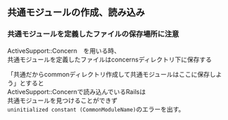 ## 共通モジュールの作成、読み込み

### 共通モジュールを定義したファイルの保存場所に注意
ActiveSupport::Concern　を用いる時、  
共通モジュールを定義したファイルはconcernsディレクトリ下に保存する  

「共通だからcommonディレクトリ作成して共通モジュールはここに保存しよう」とすると  
ActiveSupport::Concernで読み込んでいるRailsは  
共通モジュールを見つけることができず  
```uninitialized constant (CommonModuleName)```のエラーを出す。  
 
